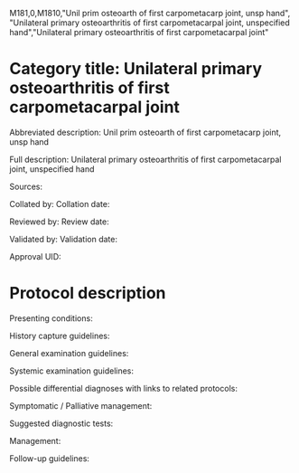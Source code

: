 M181,0,M1810,"Unil prim osteoarth of first carpometacarp joint, unsp hand", "Unilateral primary osteoarthritis of first carpometacarpal joint, unspecified hand","Unilateral primary osteoarthritis of first carpometacarpal joint"
# Category title: Unilateral primary osteoarthritis of first carpometacarpal joint

Abbreviated description: Unil prim osteoarth of first carpometacarp joint, unsp hand

Full description: Unilateral primary osteoarthritis of first carpometacarpal joint, unspecified hand

Sources:

Collated by:
Collation date:

Reviewed by:
Review date:

Validated by:
Validation date:

Approval UID:

# Protocol description

Presenting conditions:

History capture guidelines:

General examination guidelines:

Systemic examination guidelines:

Possible differential diagnoses with links to related protocols:

Symptomatic / Palliative management:

Suggested diagnostic tests:

Management:

Follow-up guidelines:
